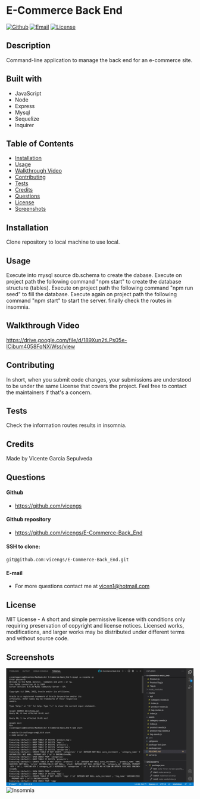 # E-Commerce Back End

[![Github](https://img.shields.io/static/v1?label=Github&message=vicengs&color=yellow)](https://github.com/vicengs) [![Email](https://img.shields.io/static/v1?label=Email&message=Vicente&color=informational)](mailto:vicen1@hotmail.com) [![License](https://img.shields.io/static/v1?label=License&message=MIT&color=green)](http://choosealicense.com/licenses/mit/)

## Description
  
Command-line application to manage the back end for an e-commerce site.

## Built with

- JavaScript
- Node
- Express
- Mysql
- Sequelize
- Inquirer

## Table of Contents

* [Installation](#installation)
* [Usage](#usage)
* [Walkthrough Video](#walkthrough)
* [Contributing](#contributing)
* [Tests](#tests)
* [Credits](#credits)
* [Questions](#questions)
* [License](#license)
* [Screenshots](#screenshots)

## Installation

Clone repository to local machine to use local.

## Usage

Execute into mysql source db.schema to create the dabase.
Execute on project path the following command "npm start" to create the database structure (tables).
Execute on project path the following command "npm run seed" to fill the database.
Execute again on project path the following command "npm start" to start the server.
finally check the routes in insomnia.

## Walkthrough Video

https://drive.google.com/file/d/189Xun2tLPs05e-ICibum4058FqNXiWss/view

## Contributing

In short, when you submit code changes, your submissions are understood to be under the same License that covers the project. Feel free to contact the maintainers if that's a concern.

## Tests

Check the information routes results in insomnia.

## Credits

Made by Vicente Garcia Sepulveda

## Questions

#### Github
  
- https://github.com/vicengs

#### Github repository

- https://github.com/vicengs/E-Commerce-Back_End

#### SSH to clone:

    git@github.com:vicengs/E-Commerce-Back_End.git
  
#### E-mail
  
- For more questions contact me at vicen1@hotmail.com

## License

MIT License - A short and simple permissive license with conditions only requiring preservation of copyright and license notices. Licensed works, modifications, and larger works may be distributed under different terms and without source code.

## Screenshots
    
![Application](/assets/images/application.jpg)
![Insomnia](/assets/images/queries.jpg)